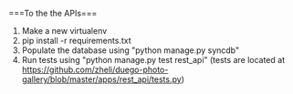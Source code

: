 ===To the the APIs===

1. Make a new virtualenv
2. pip install -r requirements.txt
3. Populate the database using "python manage.py syncdb"
4. Run tests using "python manage.py test rest_api" (tests are located at https://github.com/zheli/duego-photo-gallery/blob/master/apps/rest_api/tests.py)
